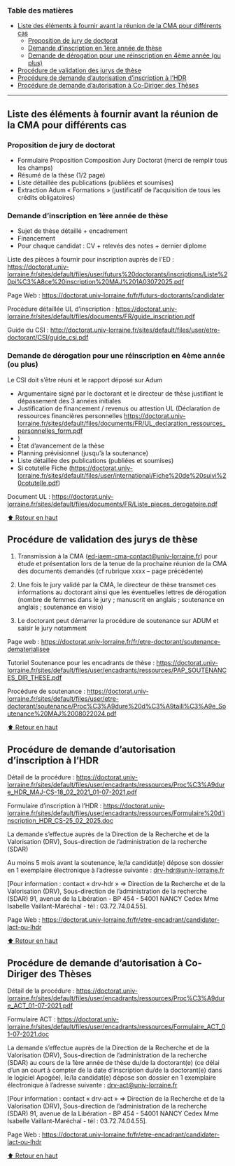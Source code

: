 <!-- START doctoc generated TOC please keep comment here to allow auto update -->
<!-- DON'T EDIT THIS SECTION, INSTEAD RE-RUN doctoc TO UPDATE -->
### Table des matières

- [Liste des éléments à fournir avant la réunion de la CMA pour différents cas](#liste-des-%C3%A9l%C3%A9ments-%C3%A0-fournir-avant-la-r%C3%A9union-de-la-cma-pour-diff%C3%A9rents-cas)
  - [Proposition de jury de doctorat](#proposition-de-jury-de-doctorat)
  - [Demande d’inscription en 1ère année de thèse](#demande-dinscription-en-1%C3%A8re-ann%C3%A9e-de-th%C3%A8se)
  - [Demande de dérogation pour une réinscription en 4ème année (ou plus)](#demande-de-d%C3%A9rogation-pour-une-r%C3%A9inscription-en-4%C3%A8me-ann%C3%A9e-ou-plus)
- [Procédure de validation des jurys de thèse](#proc%C3%A9dure-de-validation-des-jurys-de-th%C3%A8se)
- [Procédure de demande d’autorisation d’inscription à l’HDR](#proc%C3%A9dure-de-demande-dautorisation-dinscription-%C3%A0-lhdr)
- [Procédure de demande d’autorisation à Co-Diriger des Thèses](#proc%C3%A9dure-de-demande-dautorisation-%C3%A0-co-diriger-des-th%C3%A8ses)

<!-- END doctoc generated TOC please keep comment here to allow auto update -->

---

## Liste des éléments à fournir avant la réunion de la CMA pour différents cas

### Proposition de jury de doctorat

- Formulaire Proposition Composition Jury Doctorat (merci de remplir tous les champs)
- Résumé de la thèse (1/2 page)
- Liste détaillée des publications (publiées et soumises)
- Extraction Adum « Formations » (justificatif de l’acquisition de tous les crédits obligatoires)

### Demande d’inscription en 1ère année de thèse

- Sujet de thèse détaillé + encadrement
- Financement
- Pour chaque candidat : CV + relevés des notes + dernier diplome

Liste des pièces à fournir pour inscription auprès de l’ED : <https://doctorat.univ-lorraine.fr/sites/default/files/user/futurs%20doctorants/inscriptions/Liste%20pi%C3%A8ce%20inscription%20MAJ%201A03072025.pdf>

Page Web : <https://doctorat.univ-lorraine.fr/fr/futurs-doctorants/candidater>

Procédure détaillée UL d’inscription : <https://doctorat.univ-lorraine.fr/sites/default/files/documents/FR/guide_inscription.pdf>

Guide du CSI : <http://doctorat.univ-lorraine.fr/sites/default/files/user/etre-doctorant/CSI/guide_csi.pdf>

### Demande de dérogation pour une réinscription en 4ème année (ou plus)

Le CSI doit s’être réuni et le rapport déposé sur Adum

- Argumentaire signé par le doctorant et le directeur de thèse justifiant le dépassement des 3 années initiales
- Justification de financement / revenus ou attestion UL (Déclaration de ressources financières personnelles <https://doctorat.univ-lorraine.fr/sites/default/files/documents/FR/UL_declaration_ressources_personnelles_form.pdf>
- )
- Etat d’avancement de la thèse
- Planning prévisionnel (jusqu’à la soutenance)
- Liste détaillée des publications (publiées et soumises)
- Si cotutelle Fiche (<https://doctorat.univ-lorraine.fr/sites/default/files/user/international/Fiche%20de%20suivi%20cotutelle.pdf>)

Document UL : <https://doctorat.univ-lorraine.fr/sites/default/files/documents/FR/Liste_pieces_derogatoire.pdf>

[⬆️ Retour en haut](#table-des-matières)

## Procédure de validation des jurys de thèse

1. Transmission à la CMA (<ed-iaem-cma-contact@univ-lorraine.fr>) pour étude et présentation lors de la tenue de la prochaine réunion de la CMA des documents demandés (cf rubrique xxxx – page précédente)

2. Une fois le jury validé par la CMA, le directeur de thèse transmet ces informations au doctorant ainsi que les éventuelles lettres de dérogation (nombre de femmes dans le jury ; manuscrit en anglais ; soutenance en anglais ; soutenance en visio)

3. Le doctorant peut démarrer la procédure de soutenance sur ADUM et saisir le jury notamment

Page web : <https://doctorat.univ-lorraine.fr/fr/etre-doctorant/soutenance-dematerialisee>

Tutoriel Soutenance pour les encadrants de thèse : <https://doctorat.univ-lorraine.fr/sites/default/files/user/encadrants/ressources/PAP_SOUTENANCES_DIR_THESE.pdf>

Procédure de soutenance : <https://doctorat.univ-lorraine.fr/sites/default/files/user/etre-doctorant/soutenance/Proc%C3%A9dure%20d%C3%A9taill%C3%A9e_Soutenance%20MAJ%2008022024.pdf>

[⬆️ Retour en haut](#table-des-matières)

## Procédure de demande d’autorisation d’inscription à l’HDR

Détail de la procédure : <https://doctorat.univ-lorraine.fr/sites/default/files/user/encadrants/ressources/Proc%C3%A9dure_HDR_MAJ-CS-18_02_2021_01-07-2021.pdf>

Formulaire d’inscription à l’HDR : <https://doctorat.univ-lorraine.fr/sites/default/files/user/encadrants/ressources/Formulaire%20d'inscription_HDR_CS-25_02_2025.doc>

La demande s’effectue auprès de la Direction de la Recherche et de la Valorisation (DRV), Sous-direction de l’administration de la recherche (SDAR)

Au moins 5 mois avant la soutenance, le/la candidat(e) dépose son dossier en 1 exemplaire électronique à l’adresse suivante : <drv-hdr@univ-lorraine.fr>

[Pour information : contact « drv-hdr » => Direction de la Recherche et de la Valorisation (DRV), Sous-direction de l’administration de la recherche (SDAR)
91, avenue de la Libération - BP 454 - 54001 NANCY Cedex
Mme Isabelle Vaillant-Maréchal - tél : 03.72.74.04.55].

Page Web : <https://doctorat.univ-lorraine.fr/fr/etre-encadrant/candidater-lact-ou-lhdr>

[⬆️ Retour en haut](#table-des-matières)

## Procédure de demande d’autorisation à Co-Diriger des Thèses

Détail de la procédure : <https://doctorat.univ-lorraine.fr/sites/default/files/user/encadrants/ressources/Proc%C3%A9dure_ACT_01-07-2021.pdf>

Formulaire ACT : <https://doctorat.univ-lorraine.fr/sites/default/files/user/encadrants/ressources/Formulaire_ACT_01-07-2021.doc>

La demande s’effectue auprès de la Direction de la Recherche et de la Valorisation (DRV), Sous-direction de l’administration de la recherche (SDAR) au cours de la 1ère année de thèse du/de la doctorant(e)
(ce délai d’un an court à compter de la date d’inscription du/de la doctorant(e) dans le logiciel Apogée), le/la candidat(e) dépose son dossier en 1 exemplaire électronique à l’adresse suivante : <drv-act@univ-lorraine.fr>

[Pour information : contact « drv-act » => Direction de la Recherche et de la Valorisation (DRV), Sous-direction de l’administration de la recherche (SDAR)
91, avenue de la Libération - BP 454 - 54001 NANCY Cedex
Mme Isabelle Vaillant-Maréchal - tél : 03.72.74.04.55].

Page Web : <https://doctorat.univ-lorraine.fr/fr/etre-encadrant/candidater-lact-ou-lhdr>

[⬆️ Retour en haut](#table-des-matières)
